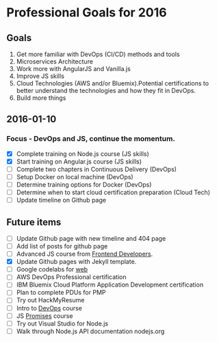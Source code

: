# Professional Goals for 2016

## Goals
1. Get more familiar with DevOps (CI/CD) methods and tools
2. Microservices Architecture
3. Work more with AngularJS and Vanilla.js
4. Improve JS skills
5. Cloud Technologies (AWS and/or Bluemix).Potential certifications to better understand the technologies and how they fit in DevOps.
6. Build more things

## 2016-01-10
### Focus - DevOps and JS, continue the momentum.
- [x] Complete training on Node.js course (JS skills)
- [x] Start training on Angular.js course (JS skills)
- [ ] Complete two chapters in Continuous Delivery (DevOps)
- [ ] Setup Docker on local machine (DevOps)
- [ ] Determine training options for Docker (DevOps)
- [ ] Determine when to start cloud certification preparation (Cloud Tech)
- [ ] Update timeline on Github page

## Future items
- [ ] Update Github page with new timeline and 404 page
- [ ] Add list of posts for github page
- [ ] Advanced JS course from [Frontend Developers](https://frontendmasters.com/courses/).
- [x] Update Github pages with Jekyll template.
- [ ] Google codelabs for [web](https://codelabs.developers.google.com/)
- [ ] AWS DevOps Professional certification
- [ ] IBM Bluemix Cloud Platform Application Development certification
- [ ] Plan to complete PDUs for PMP
- [ ] Try out HackMyResume
- [ ] Intro to [DevOps](https://www.udacity.com/course/intro-to-devops--ud611) course
- [ ] JS [Promises](https://www.udacity.com/course/javascript-promises--ud898) course
- [ ] Try out Visual Studio for Node.js
- [ ] Walk through Node.js API documentation nodejs.org
